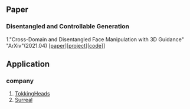 ## Paper

### Disentangled and Controllable Generation
1."Cross-Domain and Disentangled Face Manipulation with 3D Guidance" "ArXiv"(2021.04) [[paper](https://arxiv.org/pdf/2104.11228.pdf)][[project](https://cassiepython.github.io/sigasia/cddfm3d.html)][[code](https://github.com/cassiePython/cddfm3d)]]
## Application
### company
1. [TokkingHeads](https://tokkingheads.com/)
2. [Surreal](https://www.surreal.la/)

